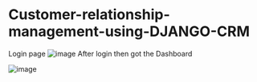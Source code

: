 # Customer-relationship-management-using-DJANGO-CRM
Login page
![image](https://user-images.githubusercontent.com/44232776/80175304-0ab18f80-8617-11ea-98ba-0ed33702188f.png)
After login then got the Dashboard

![image](https://user-images.githubusercontent.com/44232776/80175337-2452d700-8617-11ea-840b-ef6baec4d7f4.png)
